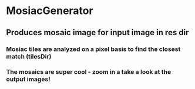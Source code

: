 # MosiacGenerator 
## Produces mosaic image for input image in res dir
### Mosiac tiles are analyzed on a pixel basis to find the closest match (tilesDir)
### The mosaics are super cool - zoom in a take a look at the output images!